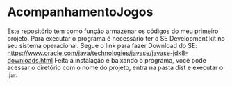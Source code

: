 # AcompanhamentoJogos
 Este repositório tem como função armazenar os códigos do meu primeiro projeto.
 Para executar o programa é necessário ter o SE Development kit no seu sistema operacional. Segue o link para fazer Download do SE:
 https://www.oracle.com/java/technologies/javase/javase-jdk8-downloads.html
 Feita a instalação e baixando o programa, você pode acessar o diretório com o nome do projeto, entra na pasta dist e executar o .jar.
 
